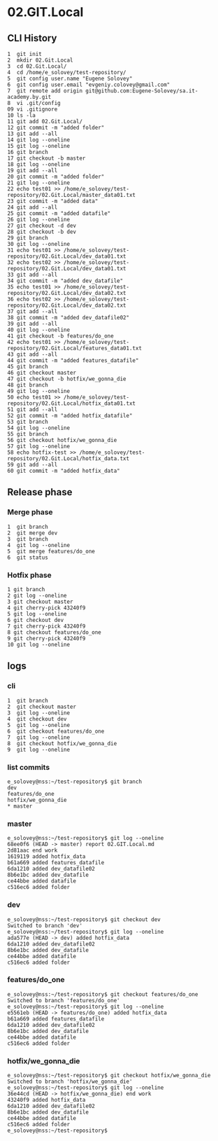 02.GIT.Local
======
CLI History
------
    1  git init
    2  mkdir 02.Git.Local
    3  cd 02.Git.Local/
    4  cd /home/e_solovey/test-repository/
    5  git config user.name "Eugene Solovey"
    6  git config user.email "evgeniy.colovey@gmail.com"
    7  git remote add origin git@github.com:Eugene-Solovey/sa.it-academy.by.git
    8  vi .git/config 
    09 vi .gitignore
    10 ls -la
    11 git add 02.Git.Local/
    12 git commit -m "added folder"
    13 git add --all
    14 git log --oneline
    15 git log --oneline 
    16 git branch 
    17 git checkout -b master
    18 git log --oneline 
    19 git add --all
    20 git commit -m "added folder"
    21 git log --oneline 
    22 echo test01 >> /home/e_solovey/test-repository/02.Git.Local/master_data01.txt
    23 git commit -m "added data"
    24 git add --all
    25 git commit -m "added datafile"
    26 git log --oneline 
    27 git checkout -d dev
    28 git checkout -b dev
    29 git branch 
    30 git log --oneline 
    31 echo test01 >> /home/e_solovey/test-repository/02.Git.Local/dev_data01.txt
    32 echo test02 >> /home/e_solovey/test-repository/02.Git.Local/dev_data01.txt
    33 git add --all
    34 git commit -m "added dev_datafile"
    35 echo test01 >> /home/e_solovey/test-repository/02.Git.Local/dev_data02.txt
    36 echo test02 >> /home/e_solovey/test-repository/02.Git.Local/dev_data02.txt
    37 git add --all
    38 git commit -m "added dev_datafile02"
    39 git add --all
    40 git log --oneline 
    41 git checkout -b features/do_one
    42 echo test01 >> /home/e_solovey/test-repository/02.Git.Local/features_data01.txt
    43 git add --all                          
    44 git commit -m "added features_datafile"
    45 git branch 
    46 git checkout master 
    47 git checkout -b hotfix/we_gonna_die
    48 git branch 
    49 git log --oneline 
    50 echo test01 >> /home/e_solovey/test-repository/02.Git.Local/hotfix_data01.txt
    51 git add --all
    52 git commit -m "added hotfix_datafile"
    53 git branch 
    54 git log --oneline               
    55 git branch                      
    56 git checkout hotfix/we_gonna_die
    57 git log --oneline
    58 echo hotfix-test >> /home/e_solovey/test-repository/02.Git.Local/hotfix_data.txt
    59 git add --all
    60 git commit -m "added hotfix_data"
    
Release phase
------
### Merge phase

    1  git branch 
    2  git merge dev
    3  git branch 
    4  git log --oneline 
    5  git merge features/do_one 
    6  git status
 
### Hotfix phase

    1 git branch 
    2 git log --oneline 
    3 git checkout master 
    4 git cherry-pick 43240f9
    5 git log --oneline 
    6 git checkout dev 
    7 git cherry-pick 43240f9
    8 git checkout features/do_one 
    9 git cherry-pick 43240f9
    10 git log --oneline
    
logs
------
### cli

    1  git branch 
    2  git checkout master 
    3  git log --oneline 
    4  git checkout dev 
    5  git log --oneline 
    6  git checkout features/do_one 
    7  git log --oneline 
    8  git checkout hotfix/we_gonna_die 
    9  git log --oneline 

### list commits
    e_solovey@nss:~/test-repository$ git branch
    dev
    features/do_one
    hotfix/we_gonna_die
    * master

### master

    e_solovey@nss:~/test-repository$ git log --oneline
    68ee0f6 (HEAD -> master) report 02.GIT.Local.md
    2d81aac end work
    1619119 added hotfix_data
    b61a669 added features_datafile
    6da1210 added dev_datafile02
    8b6e1bc added dev_datafile
    ce44bbe added datafile
    c516ec6 added folder

### dev

    e_solovey@nss:~/test-repository$ git checkout dev
    Switched to branch 'dev'
    e_solovey@nss:~/test-repository$ git log --oneline
    ada577e (HEAD -> dev) added hotfix_data
    6da1210 added dev_datafile02
    8b6e1bc added dev_datafile
    ce44bbe added datafile
    c516ec6 added folder

### features/do_one

    e_solovey@nss:~/test-repository$ git checkout features/do_one
    Switched to branch 'features/do_one'
    e_solovey@nss:~/test-repository$ git log --oneline
    e5561eb (HEAD -> features/do_one) added hotfix_data
    b61a669 added features_datafile
    6da1210 added dev_datafile02
    8b6e1bc added dev_datafile
    ce44bbe added datafile
    c516ec6 added folder

### hotfix/we_gonna_die

    e_solovey@nss:~/test-repository$ git checkout hotfix/we_gonna_die
    Switched to branch 'hotfix/we_gonna_die'
    e_solovey@nss:~/test-repository$ git log --oneline
    36e44cd (HEAD -> hotfix/we_gonna_die) end work
    43240f9 added hotfix_data
    6da1210 added dev_datafile02
    8b6e1bc added dev_datafile
    ce44bbe added datafile
    c516ec6 added folder
    e_solovey@nss:~/test-repository$
